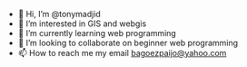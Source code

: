 - 👋 Hi, I’m @tonymadjid
- 👀 I’m interested in GIS and webgis
- 🌱 I’m currently learning web programming
- 💞️ I’m looking to collaborate on beginner web programming
- 📫 How to reach me my email bagoezpaijo@yahoo.com

<!---
tonymadjid/tonymadjid is a ✨ special ✨ repository because its `README.md` (this file) appears on your GitHub profile.
You can click the Preview link to take a look at your changes.
--->
